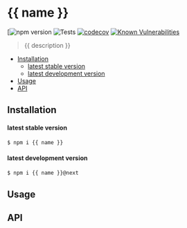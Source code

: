 # {{ name }}
[![npm version]()
![Tests]()
[![codecov]()]()
[![Known Vulnerabilities]()]()

> {{ description }}

<!-- toc -->

- [Installation](#installation)
    + [latest stable version](#latest-stable-version)
    + [latest development version](#latest-development-version)
- [Usage](#usage)
- [API](#api)

<!-- tocstop -->

## Installation

#### latest stable version

```bash
$ npm i {{ name }}
```

#### latest development version

```bash
$ npm i {{ name }}@next
```

## Usage

## API
